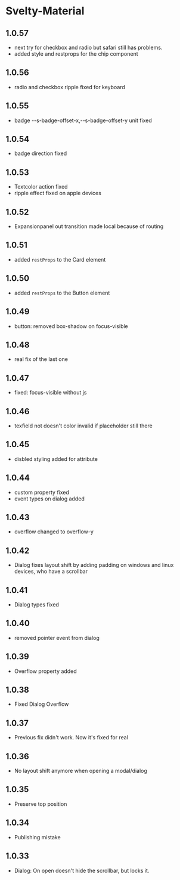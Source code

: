 # Svelty-Material

## 1.0.57

-   next try for checkbox and radio but safari still has problems.
-   added style and restprops for the chip component

## 1.0.56

-   radio and checkbox ripple fixed for keyboard

## 1.0.55

-   badge --s-badge-offset-x,--s-badge-offset-y unit fixed

## 1.0.54

-   badge direction fixed

## 1.0.53

-   Textcolor action fixed
-   ripple effect fixed on apple devices

## 1.0.52

-   Expansionpanel out transition made local because of routing

## 1.0.51

-   added `restProps` to the Card element

## 1.0.50

-   added `restProps` to the Button element

## 1.0.49

-   button: removed box-shadow on focus-visible

## 1.0.48

-   real fix of the last one

## 1.0.47

-   fixed: focus-visible without js

## 1.0.46

-   texfield not doesn't color invalid if placeholder still there

## 1.0.45

-   disbled styling added for attribute

## 1.0.44

-   custom property fixed
-   event types on dialog added

## 1.0.43

-   overflow changed to overflow-y

## 1.0.42

-   Dialog fixes layout shift by adding padding on windows and linux devices, who have a scrollbar

## 1.0.41

-   Dialog types fixed

## 1.0.40

-   removed pointer event from dialog

## 1.0.39

-   Overflow property added

## 1.0.38

-   Fixed Dialog Overflow

## 1.0.37

-   Previous fix didn't work. Now it's fixed for real

## 1.0.36

-   No layout shift anymore when opening a modal/dialog

## 1.0.35

-   Preserve top position

## 1.0.34

-   Publishing mistake

## 1.0.33

-   Dialog: On open doesn't hide the scrollbar, but locks it.
